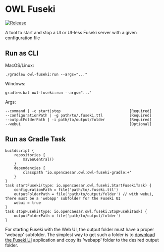 # OWL Fuseki

[![Release](https://img.shields.io/github/v/tag/opencaesar/owl-tools?label=release)](https://github.com/opencaesar/owl-tools/releases/latest)

A tool to start and stop a UI or UI-less Fuseki server with a given configuration file

## Run as CLI
MacOS/Linux:
```
./gradlew owl-fuseki:run --args="..."
```
Windows:
```
gradlew.bat owl-fuseki:run --args="..."
```
Args:
```
--command | -c start|stop								[Required]
--configurationPath | -g path/to/.fuseki.ttl			[Required]
--outputFolderPath | -i path/to/output/folder			[Required]
--webui                                                 [Optional]
```

## Run as Gradle Task
```
buildscript {
	repositories {
  		mavenCentral()
	}
	dependencies {
		classpath 'io.opencaesar.owl:owl-fuseki-gradle:+'
	}
}
task startFuseki(type: io.opencaesar.owl.fuseki.StartFusekiTask) {
	configurationPath = file('path/to/.fuseki.ttl')
	outputFolderPath = file('path/to/output/folder') // with webui, there must be a 'webapp' subfolder for the Fuseki UI
	webui = true
}
task stopFuseki(type: io.opencaesar.owl.fuseki.StopFusekiTask) {
	outputFolderPath = file('path/to/output/folder')
}

```

For starting Fuseki with the Web UI, the output folder must have a proper 'webapp' subfolder.
The simplest way to get such a folder is to 
[download the Fuseki UI](https://jena.apache.org/documentation/fuseki2/#download-fuseki) 
application and copy its 'webapp' folder to the desired output folder.

